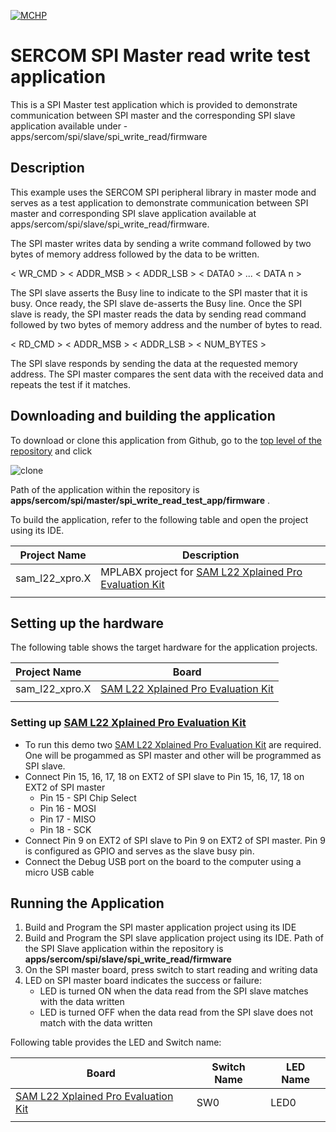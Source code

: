 [![MCHP](https://www.microchip.com/ResourcePackages/Microchip/assets/dist/images/logo.png)](https://www.microchip.com)

# SERCOM SPI Master read write test application

This is a SPI Master test application which is provided to demonstrate communication between SPI master and the corresponding SPI slave application available under -  apps/sercom/spi/slave/spi_write_read/firmware 

## Description

This example uses the SERCOM SPI peripheral library in master mode and serves as a test application to demonstrate communication between SPI master and corresponding SPI slave application available at apps/sercom/spi/slave/spi_write_read/firmware.

The SPI master writes data by sending a write command followed by two bytes of memory address followed by the data to be written.

< WR_CMD > < ADDR_MSB > < ADDR_LSB > < DATA0 > ... < DATA n >

The SPI slave asserts the Busy line to indicate to the SPI master that it is busy. Once ready, the SPI slave de-asserts the Busy line. Once the SPI slave is ready, the SPI master reads the data by sending read command followed by two bytes of memory address and the number of bytes to read.

< RD_CMD > < ADDR_MSB > < ADDR_LSB > < NUM_BYTES >

The SPI slave responds by sending the data at the requested memory address. The SPI master compares the sent data with the received data and repeats the test if it matches.

## Downloading and building the application

To download or clone this application from Github, go to the [top level of the repository](https://github.com/Microchip-MPLAB-Harmony/csp_apps_sam_l22) and click

![clone](../../../../docs/images/clone.png)

Path of the application within the repository is **apps/sercom/spi/master/spi_write_read_test_app/firmware** .

To build the application, refer to the following table and open the project using its IDE.

| Project Name      | Description                                    |
| ----------------- | ---------------------------------------------- |
| sam_l22_xpro.X | MPLABX project for [SAM L22 Xplained Pro Evaluation Kit](https://www.microchip.com/developmenttools/ProductDetails/ATSAML22-XPRO-B) |
|||

## Setting up the hardware

The following table shows the target hardware for the application projects.

| Project Name| Board|
|:---------|:---------:|
| sam_l22_xpro.X | [SAM L22 Xplained Pro Evaluation Kit](https://www.microchip.com/developmenttools/ProductDetails/ATSAML22-XPRO-B)
|||

### Setting up [SAM L22 Xplained Pro Evaluation Kit](https://www.microchip.com/developmenttools/ProductDetails/ATSAML22-XPRO-B)

- To run this demo two [SAM L22 Xplained Pro Evaluation Kit](https://www.microchip.com/developmenttools/ProductDetails/ATSAML22-XPRO-B) are required. One will be progammed as SPI master and other will be programmed as SPI slave.
- Connect Pin 15, 16, 17, 18 on EXT2 of SPI slave to Pin 15, 16, 17, 18 on EXT2 of SPI master 
    - Pin 15 - SPI Chip Select
    - Pin 16 - MOSI
    - Pin 17 - MISO
    - Pin 18 - SCK
- Connect Pin 9 on EXT2 of SPI slave to Pin 9 on EXT2 of SPI master. Pin 9 is configured as GPIO and serves as the slave busy pin.
- Connect the Debug USB port on the board to the computer using a micro USB cable

## Running the Application

1. Build and Program the SPI master application project using its IDE
2. Build and Program the SPI slave application project using its IDE. Path of the SPI Slave application within the repository is **apps/sercom/spi/slave/spi_write_read/firmware** 
3. On the SPI master board, press switch to start reading and writing data
2. LED on SPI master board indicates the success or failure:
    - LED is turned ON when the data read from the SPI slave matches with the data written
    - LED is turned OFF when the data read from the SPI slave does not match with the data written

Following table provides the LED and Switch name:

| Board      | Switch Name| LED Name |
| ---------- | ---------------- | ---------------- |
| [SAM L22 Xplained Pro Evaluation Kit](https://www.microchip.com/developmenttools/ProductDetails/ATSAML22-XPRO-B) | SW0 | LED0 |
|||
